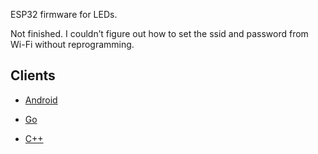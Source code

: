 ESP32 firmware for LEDs.

Not finished. I couldn’t figure out how to set the ssid and password from Wi-Fi without reprogramming.

## Clients

- [Android](https://github.com/oklookat/ledy-a)

- [Go](https://github.com/oklookat/ledy)

- [C++](https://github.com/oklookat/ledy-c)